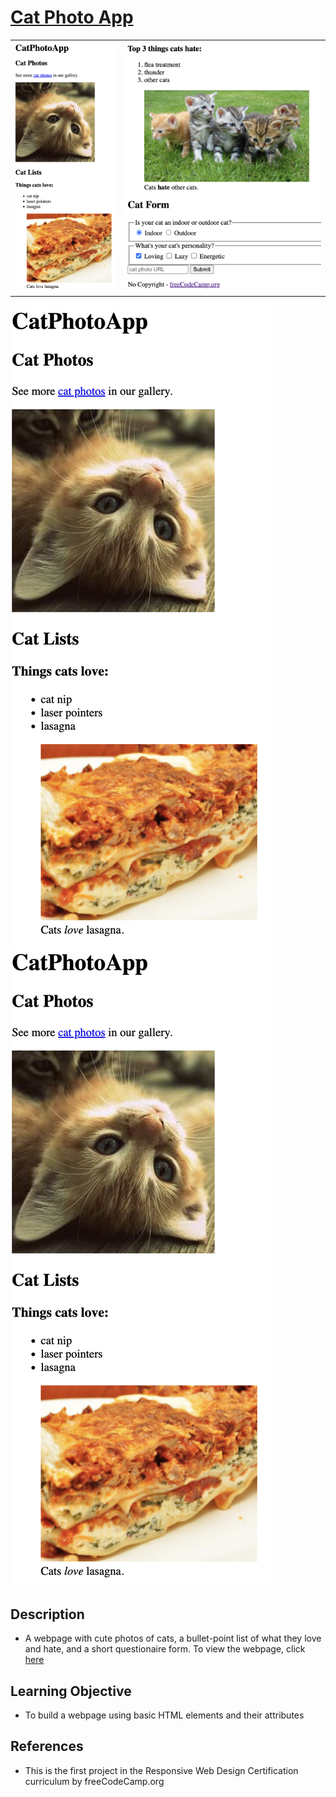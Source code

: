# [Cat Photo App](https://vincentz-42.github.io/freecodecamp/CatPhotoApp/)

| | |
| ---| --- |
| [![CatPhotoApp1](CatPhotoApp1.png)](#) | [![CatPhotoApp2](CatPhotoApp2.png)](#) |

<div>
  <img src="CatPhotoApp1.png">
  <img src="CatPhotoApp1.png">
</div>

## Description
* A webpage with cute photos of cats, a bullet-point list of what they love and hate, and a short questionaire form. To view the webpage, click <a href="https://vincentz-42.github.io/freecodecamp/CatPhotoApp/" target="_blank">here</a>


## Learning Objective
* To build a webpage using basic HTML elements and their attributes

## References
* This is the first project in the Responsive Web Design Certification curriculum by freeCodeCamp.org
